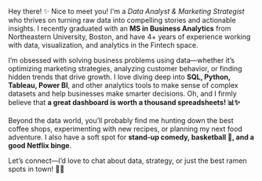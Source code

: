 Hey there! ✨ Nice to meet you! I'm a _Data Analyst & Marketing Strategist_ who thrives on turning raw data into compelling stories and actionable insights. I recently graduated with an **MS in Business Analytics** from Northeastern University, Boston, and have 4+ years of experience working with data, visualization, and analytics in the Fintech space.

I’m obsessed with solving business problems using data—whether it’s optimizing marketing strategies, analyzing customer behavior, or finding hidden trends that drive growth. I love diving deep into **SQL, Python, Tableau, Power BI**, and other analytics tools to make sense of complex datasets and help businesses make smarter decisions. Oh, and I firmly believe that **a great dashboard is worth a thousand spreadsheets! 📊✨**

Beyond the data world, you’ll probably find me hunting down the best coffee shops, experimenting with new recipes, or planning my next food adventure. I also have a soft spot for **stand-up comedy, basketball 🏀, and a good Netflix binge**.

Let’s connect—I’d love to chat about data, strategy, or just the best ramen spots in town! 🍜🚀
